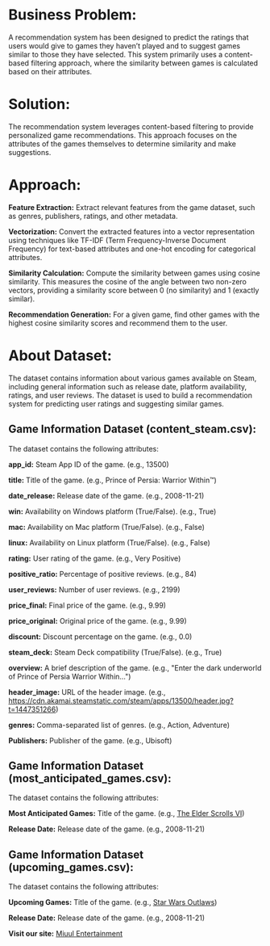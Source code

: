 # Business Problem:
A recommendation system has been designed to predict the ratings that users would give to games they haven’t played and to suggest games similar to those they have selected. This system primarily uses a content-based filtering approach, where the similarity between games is calculated based on their attributes.

# Solution:
The recommendation system leverages content-based filtering to provide personalized game recommendations. This approach focuses on the attributes of the games themselves to determine similarity and make suggestions.

# Approach:
**Feature Extraction:** Extract relevant features from the game dataset, such as genres, publishers, ratings, and other metadata.

**Vectorization:** Convert the extracted features into a vector representation using techniques like TF-IDF (Term Frequency-Inverse Document Frequency) for text-based attributes and one-hot encoding for categorical attributes.

**Similarity Calculation:** Compute the similarity between games using cosine similarity. This measures the cosine of the angle between two non-zero vectors, providing a similarity score between 0 (no similarity) and 1 (exactly similar).

**Recommendation Generation:** For a given game, find other games with the highest cosine similarity scores and recommend them to the user.

# About Dataset:
The dataset contains information about various games available on Steam, including general information such as release date, platform availability, ratings, and user reviews. The dataset is used to build a recommendation system for predicting user ratings and suggesting similar games.

## Game Information Dataset (content_steam.csv):

The dataset contains the following attributes:

**app_id:** Steam App ID of the game. (e.g., 13500)

**title:** Title of the game. (e.g., Prince of Persia: Warrior Within™)

**date_release:** Release date of the game. (e.g., 2008-11-21)

**win:** Availability on Windows platform (True/False). (e.g., True)

**mac:** Availability on Mac platform (True/False). (e.g., False)

**linux:** Availability on Linux platform (True/False). (e.g., False)

**rating:** User rating of the game. (e.g., Very Positive)

**positive_ratio:** Percentage of positive reviews. (e.g., 84)

**user_reviews:** Number of user reviews. (e.g., 2199)

**price_final:** Final price of the game. (e.g., 9.99)

**price_original:** Original price of the game. (e.g., 9.99)

**discount:** Discount percentage on the game. (e.g., 0.0)

**steam_deck:** Steam Deck compatibility (True/False). (e.g., True)

**overview:** A brief description of the game. (e.g., "Enter the dark underworld of Prince of Persia Warrior Within...")

**header_image:** URL of the header image. (e.g., https://cdn.akamai.steamstatic.com/steam/apps/13500/header.jpg?t=1447351266)

**genres:** Comma-separated list of genres. (e.g., Action, Adventure)

**Publishers:** Publisher of the game. (e.g., Ubisoft)

## Game Information Dataset (most_anticipated_games.csv):

The dataset contains the following attributes:

**Most Anticipated Games:** Title of the game. (e.g., <a href="https://www.gamespot.com/games/the-elder-scrolls-vi/" target="_blank">The Elder Scrolls VI</a>)

**Release Date:** Release date of the game. (e.g., 2008-11-21)

## Game Information Dataset (upcoming_games.csv):

The dataset contains the following attributes:

**Upcoming Games:** Title of the game. (e.g., <a href='https://www.gamespot.com/games/star-wars-outlaws/' target='_blank'>Star Wars Outlaws</a>)

**Release Date:** Release date of the game. (e.g., 2008-11-21)

**Visit our site:** [Miuul Entertainment](https://miuulentertainment.streamlit.app/)
